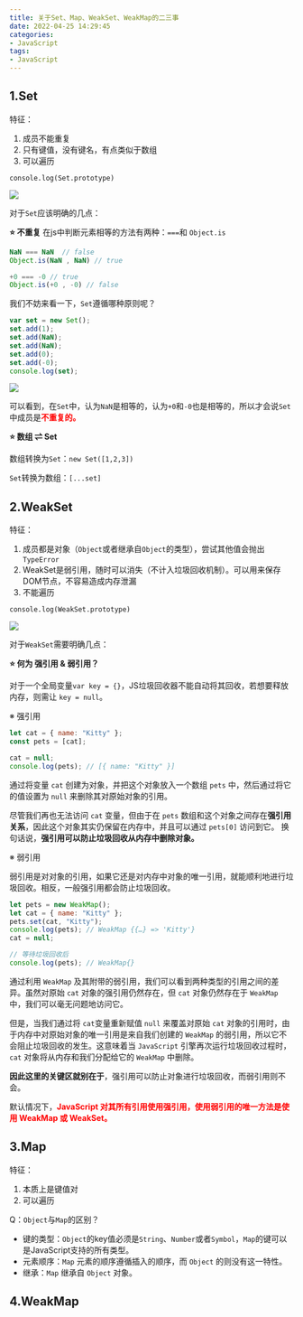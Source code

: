 ```yaml
---
title: 关于Set、Map、WeakSet、WeakMap的二三事
date: 2022-04-25 14:29:45
categories:
- JavaScript
tags:
- JavaScript
---
```


## 1.Set

特征：
1. 成员不能重复
2. 只有键值，没有键名，有点类似于数组
3. 可以遍历

``` console.log(Set.prototype) ```

![](https://cdn.jsdelivr.net/gh/qw-null/BlogImages/20220425144545.png)

对于```Set```应该明确的几点：

<b>⭐ 不重复</b>
在js中判断元素相等的方法有两种：```===```和 ```Object.is```

```javascript
NaN === NaN  // false
Object.is(NaN , NaN) // true

+0 === -0 // true
Object.is(+0 , -0) // false
```
我们不妨来看一下，```Set```遵循哪种原则呢？

```javascript
var set = new Set();
set.add(1);
set.add(NaN);
set.add(NaN);
set.add(0);
set.add(-0);
console.log(set);
```
![](https://cdn.jsdelivr.net/gh/qw-null/BlogImages/20220425145751.png)

可以看到，在```Set```中，认为```NaN```是相等的，认为```+0```和```-0```也是相等的，所以才会说```Set```中成员是<b style="color:red;">不重复的。</b>

<b>⭐ 数组 ⇌ Set</b>

数组转换为```Set```：``` new Set([1,2,3]) ```

```Set```转换为数组：``` [...set] ```

## 2.WeakSet

特征：
1. 成员都是对象（```Object```或者继承自```Object```的类型），尝试其他值会抛出```TypeError```
2. WeakSet是弱引用，随时可以消失（不计入垃圾回收机制）。可以用来保存DOM节点，不容易造成内存泄漏
3. 不能遍历

``` console.log(WeakSet.prototype) ```

![](https://cdn.jsdelivr.net/gh/qw-null/BlogImages/20220425151232.png)

对于```WeakSet```需要明确几点：

<b>⭐ 何为 强引用 & 弱引用？</b>

对于一个全局变量``` var key = {} ```，JS垃圾回收器不能自动将其回收，若想要释放内存，则需让 ```key = null```。

※ 强引用

```javascript
let cat = { name: "Kitty" };
const pets = [cat];

cat = null;
console.log(pets); // [{ name: "Kitty" }]
```
通过将变量 ``` cat ``` 创建为对象，并把这个对象放入一个数组 ```pets``` 中，然后通过将它的值设置为 ```null``` 来删除其对原始对象的引用。

尽管我们再也无法访问 ```cat``` 变量，但由于在 ```pets``` 数组和这个对象之间存在<b>强引用关系</b>，因此这个对象其实仍保留在内存中，并且可以通过 ```pets[0]``` 访问到它。 换句话说，<b>强引用可以防止垃圾回收从内存中删除对象。</b>

※ 弱引用

弱引用是对对象的引用，如果它还是对内存中对象的唯一引用，就能顺利地进行垃圾回收。相反，一般强引用都会防止垃圾回收。

```javascript
let pets = new WeakMap();
let cat = { name: "Kitty" };
pets.set(cat, "Kitty");
console.log(pets); // WeakMap {{…} => 'Kitty'}
cat = null;

// 等待垃圾回收后
console.log(pets); // WeakMap{}
```
通过利用 ```WeakMap``` 及其附带的弱引用，我们可以看到两种类型的引用之间的差异。虽然对原始 ```cat``` 对象的强引用仍然存在，但 ```cat``` 对象仍然存在于 ```WeakMap``` 中，我们可以毫无问题地访问它。

但是，当我们通过将 ```cat```变量重新赋值 ```null``` 来覆盖对原始 ```cat``` 对象的引用时，由于内存中对原始对象的唯一引用是来自我们创建的 ```WeakMap``` 的弱引用，所以它不会阻止垃圾回收的发生。这意味着当 ```JavaScript``` 引擎再次运行垃圾回收过程时，```cat``` 对象将从内存和我们分配给它的 ```WeakMap``` 中删除。

<b>因此这里的关键区就别在于</b>，强引用可以防止对象进行垃圾回收，而弱引用则不会。

默认情况下，<b style="color:red;">JavaScript 对其所有引用使用强引用，使用弱引用的唯一方法是使用 WeakMap 或 WeakSet。</b>

## 3.Map

特征：
1. 本质上是键值对
2. 可以遍历

Q：```Object```与```Map```的区别？
- 键的类型：```Object```的key值必须是```String```、```Number```或者```Symbol```，```Map```的键可以是JavaScript支持的所有类型。
- 元素顺序：```Map``` 元素的顺序遵循插入的顺序，而 ```Object``` 的则没有这一特性。
- 继承：```Map``` 继承自 ```Object``` 对象。

## 4.WeakMap
